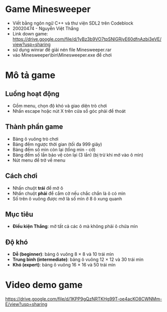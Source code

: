 # Game Minesweeper
- Viết bằng ngôn ngữ C++ và thư viện SDL2 trên Codeblock
- 20020474 - Nguyễn Việt Thắng
- Link down game: https://drive.google.com/file/d/1yBz3b9VO7tpSNlGRjvE60dfnAzbi3eVE/view?usp=sharing
- sử dụng winrar để giải nén file Minesweeper.rar
- vào Minesweeper\bin\Minesweeper.exe để chơi
# Mô tả game
## Luồng hoạt động
- Gồm menu, chọn độ khó và giao diện trò chơi
- Nhấn escape hoặc nút X trên cửa sổ góc phải để thoát
## Thành phần game
- Bảng ô vuông trò chơi
- Bảng đếm ngược thời gian (tối đa 999 giây)
- Bảng đếm số mìn còn lại (tổng mìn - cờ)
- Bảng đếm số lần bảo vệ còn lại (3 lần) (bị trừ khi mở vào ô mìn)
- Nút menu để trở về menu
## Cách chơi
- Nhấn chuột **trái** để mở ô
- Nhấn chuột **phải** để cắm cờ nếu chắc chắn là ô có mìn
- Số trên ô vuông được mở là số mìn ở 8 ô xung quanh
## Mục tiêu
- **Điều kiện Thắng**: mở tất cả các ô mà không phải ô chứa mìn
## Độ khó
- **Dễ (beginner)**: bảng ô vuông 8 × 8 và 10 trái mìn
- **Trung bình (intermediate)**: bảng ô vuông 12 × 12 và 30 trái mìn
- **Khó (expert)**: bảng ô vuông 16 × 16 và 50 trái mìn
# Video demo game
https://drive.google.com/file/d/1KPP9gQzNRTKHg99T-oe4acKO8CWNMm-E/view?usp=sharing
